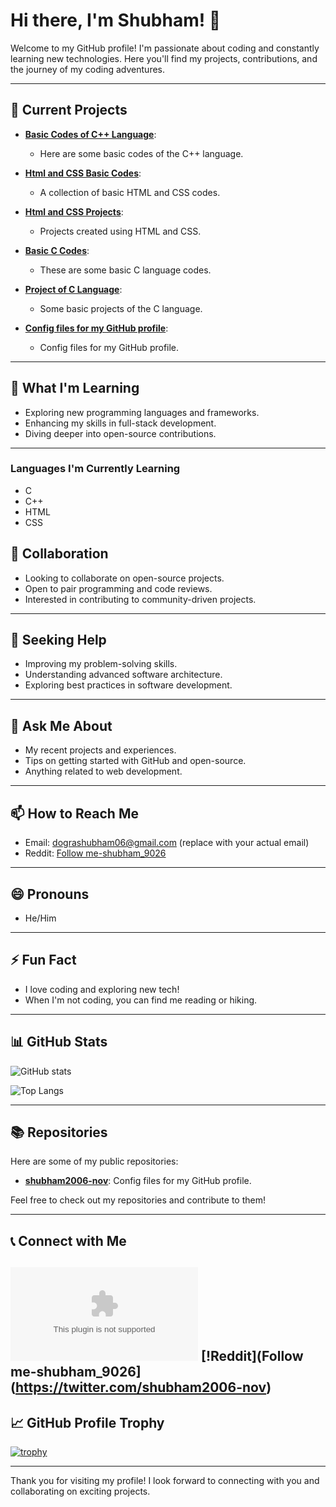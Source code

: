 # Hi there, I'm Shubham! 👋

Welcome to my GitHub profile! I'm passionate about coding and constantly learning new technologies. Here you'll find my projects, contributions, and the journey of my coding adventures.

---

## 🔭 Current Projects

- **[Basic Codes of C++ Language](https://github.com/shubham2006-nov/Basic-codes-of-C-plus-plus-Lang)**:
  - Here are some basic codes of the C++ language.

- **[Html and CSS Basic Codes](https://github.com/shubham2006-nov/Html-plus-CSS-basic-codes)**:
  - A collection of basic HTML and CSS codes.

- **[Html and CSS Projects](https://github.com/shubham2006-nov/Html-plus-CSS-Projects)**:
  - Projects created using HTML and CSS.

- **[Basic C Codes](https://github.com/shubham2006-nov/Basic-C-Codes-)**:
  - These are some basic C language codes.

- **[Project of C Language](https://github.com/shubham2006-nov/Project-Of-C-Lang.)**:
  - Some basic projects of the C language.

- **[Config files for my GitHub profile](https://github.com/shubham2006-nov/shubham2006-nov)**:
  - Config files for my GitHub profile.

---

## 🌱 What I'm Learning

- Exploring new programming languages and frameworks.
- Enhancing my skills in full-stack development.
- Diving deeper into open-source contributions.

---
### Languages I'm Currently Learning
- C
- C++
- HTML
- CSS
## 👯 Collaboration

- Looking to collaborate on open-source projects.
- Open to pair programming and code reviews.
- Interested in contributing to community-driven projects.

---

## 🤔 Seeking Help

- Improving my problem-solving skills.
- Understanding advanced software architecture.
- Exploring best practices in software development.

---

## 💬 Ask Me About

- My recent projects and experiences.
- Tips on getting started with GitHub and open-source.
- Anything related to web development.

---

## 📫 How to Reach Me

- Email: [dograshubham06@gmail.com](mailto:shubham@example.com) (replace with your actual email)
- Reddit: [Follow me-shubham_9026](https://twitter.com/shubham2006-nov)

---

## 😄 Pronouns

- He/Him

---

## ⚡ Fun Fact

- I love coding and exploring new tech!
- When I'm not coding, you can find me reading or hiking.

---

## 📊 GitHub Stats

![GitHub stats](https://github-readme-stats.vercel.app/api?username=shubham2006-nov&show_icons=true&theme=radical)

![Top Langs](https://github-readme-stats.vercel.app/api/top-langs/?username=shubham2006-nov&layout=compact&theme=radical)

---

## 📚 Repositories

Here are some of my public repositories:

- [**shubham2006-nov**](https://github.com/shubham2006-nov/shubham2006-nov): Config files for my GitHub profile.

Feel free to check out my repositories and contribute to them!

---

## 📞 Connect with Me

[![Email](dograshubham06@gmail.com)](https://www.linkedin.com/in/shubham2006-nov/)
[!Reddit](Follow me-shubham_9026](https://twitter.com/shubham2006-nov)
---

## 📈 GitHub Profile Trophy

[![trophy](https://github-profile-trophy.vercel.app/?username=shubham2006-nov&theme=onedark)](https://github.com/shubham2006-nov)

---

Thank you for visiting my profile! I look forward to connecting with you and collaborating on exciting projects.

